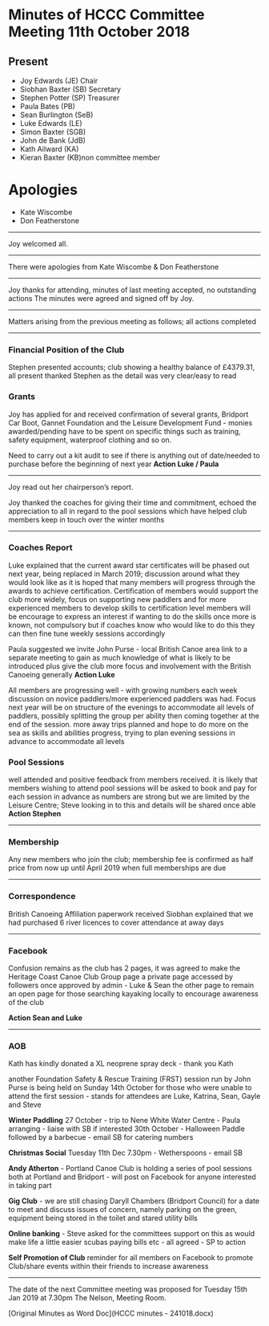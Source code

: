 # Minutes of HCCC Committee Meeting 11th October 2018 #


## Present ##
 * Joy Edwards  (JE) Chair
 * Siobhan Baxter (SB) Secretary
 * Stephen Potter (SP) Treasurer
 * Paula Bates (PB) 
 * Sean Burlington (SeB)
 * Luke Edwards (LE)
 * Simon Baxter (SGB)
 * John de Bank (JdB)
 * Kath Ailward (KA)
 * Kieran Baxter (KB)non committee member

# Apologies # 
 * Kate Wiscombe 
 * Don Featherstone

------------------

Joy welcomed all. 

------------------

There were apologies from Kate Wiscombe & Don Featherstone

-------------------

Joy thanks for attending, minutes of last meeting accepted, no outstanding actions
The minutes were agreed and signed off by Joy.


---------------------------

Matters arising from the previous meeting as follows; all actions completed

-------------------------

### Financial Position of the Club ###
Stephen presented accounts; club showing a healthy balance of £4379.31, all present thanked Stephen as  the detail  was very clear/easy to read 
### Grants ###

Joy has applied for and received confirmation of several grants, Bridport Car Boot, Gannet Foundation and the Leisure Development Fund -  monies awarded/pending have to be spent on specific things such as training, safety equipment, waterproof clothing and so on. 

Need to carry out a kit audit to see if there is anything out of date/needed to purchase before the beginning of next year **Action Luke / Paula**

-----------------------

Joy read out her chairperson’s report.  

Joy thanked the coaches for giving their time and commitment, echoed the appreciation to all in regard to the pool sessions which have helped club members keep in touch over the winter months 



------------------------------


### Coaches Report ###
Luke explained that the current award star certificates will be phased out next year, being replaced in March 2019; discussion around what they would look like as it is hoped that many members will progress through the awards to achieve certification. Certification of members would support the club more widely, focus on supporting new paddlers and for more experienced members to develop skills to certification level members will be encourage to express an interest if wanting to do the skills once more is known, not compulsory but if coaches know who would like to do this they can then fine tune weekly sessions accordingly

Paula suggested we invite John Purse - local British Canoe area link to a separate meeting to gain as much knowledge of what is likely to be introduced plus give the club more focus and involvement with the British Canoeing generally  **Action Luke**

All members are progressing well - with growing numbers each week discussion on novice paddlers/more experienced paddlers was had. Focus next year will be on structure of the evenings to accommodate all levels of paddlers, possibly splitting the group per ability then coming together at the end of the session. 
more away trips planned and hope to do more on the sea as skills and abilities progress, trying to plan evening sessions in advance to accommodate all levels


### Pool Sessions ###
well attended and positive feedback from members received.
it is likely that members wishing to attend pool sessions will be asked to book and pay for each session in advance as numbers are strong but we are limited by the Leisure Centre; Steve looking in to this and details will be shared once able **Action Stephen**

---------------------------------

### Membership ###
Any new members who join the club; membership fee is confirmed as half price from now up until April 2019 when full memberships are due


-------------------------------

### Correspondence ### 
British Canoeing Affiliation paperwork received Siobhan explained that we had purchased 6 river licences to cover attendance at away days 


-------------------------------

### Facebook ###

Confusion remains as the club has 2 pages, it was agreed to make the Heritage Coast Canoe Club Group page a private page accessed by followers once approved by admin - Luke & Sean the other page to remain an open page for those searching kayaking locally to encourage awareness of the club

**Action Sean and Luke**

-------------------------



### AOB ###

Kath has kindly donated a XL neoprene spray deck - thank you Kath 

another Foundation Safety & Rescue Training (FRST) session run by John Purse is being held on Sunday 14th October for those who were unable to attend the first session - stands for attendees are Luke, Katrina, Sean, Gayle and Steve

**Winter Paddling**
27 October - trip to Nene White Water Centre - Paula arranging - liaise with SB if interested 30th October - Halloween Paddle followed by a barbecue - email SB for catering numbers

**Christmas Social**
Tuesday 11th Dec 7.30pm - Wetherspoons - email SB

**Andy Atherton** - Portland Canoe Club is holding a series of pool sessions both at Portland and Bridport - will post on Facebook for anyone interested in taking part

**Gig Club** - we are still chasing Daryll Chambers (Bridport Council) for a date to meet and discuss issues of concern, namely parking on the green, equipment being stored in the toilet and stared utility bills 

**Online banking** - Steve asked for the committees support on this as would make life a little easier scubas paying bills etc - all agreed - SP to action


**Self Promotion of Club** reminder for all members on Facebook to promote Club/share events within their friends to increase awareness


-------------------------


The date of the next Committee meeting was proposed for Tuesday 15th Jan 2019 at 7.30pm The Nelson, Meeting Room.


[Original Minutes as Word Doc](HCCC minutes - 241018.docx)







